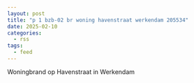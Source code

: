 ```yaml
---
layout: post
title: "p 1 bzb-02 br woning havenstraat werkendam 205534"
date: 2025-02-10
categories: 
  - rss
tags: 
  - feed
---
```


Woningbrand op Havenstraat in Werkendam
